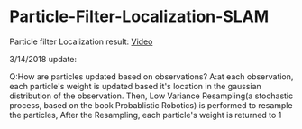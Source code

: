 # Particle-Filter-Localization-SLAM

Particle filter Localization result:
[Video](https://www.youtube.com/watch?v=LlDtm2JpKg0&t=677s)



3/14/2018 update:

Q:How are particles updated based on observations?
A:at each observation, each particle's weight is updated based it's location in the gaussian distribution of the observation. Then, Low Variance Resampling(a stochastic process, based on the book Probablistic Robotics) is performed to resample the particles, After the Resampling, each particle's weight is returned to 1

